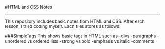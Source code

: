 #HTML and CSS Notes
***
This repository includes basic notes from HTML and CSS. After each lesson, I tried coding myself. Each files stores as follows:

###SimpleTags
This shows basic tags in HTML such as
-divs
-paragraphs
-unordered vs ordered lists
-strong vs bold
-emphasis vs italic
-comments

